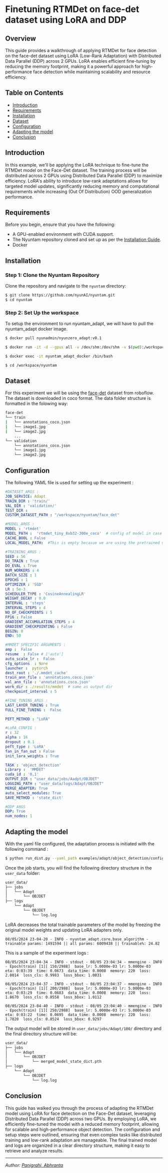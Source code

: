 # Finetuning RTMDet on face-det dataset using LoRA and DDP

## Overview

This guide provides a walkthrough of applying RTMDet for face detection on the face-det dataset using LoRA (Low-Rank Adaptation) with Distributed Data Parallel (DDP) across 2 GPUs. LoRA enables efficient fine-tuning by reducing the memory footprint, making it a powerful approach for high-performance face detection while maintaining scalability and resource efficiency.

## Table on Contents
 - [Introduction](#introduction)
 - [Requirements](#requirements)
 - [Installation](#installation)
 - [Dataset](#dataset)
 - [Configuration](#configuration)
 - [Adapting the model](#adapting-the-model)
 - [Conclusion](#conclusion)
 

## Introduction 

In this example, we'll be applying the LoRA technique to fine-tune the RTMDet model on the Face-Det dataset. The training process will be distributed across 2 GPUs using Distributed Data Parallel (DDP) to maximize efficiency. LoRA's ability to introduce low-rank adaptations allows for targeted model updates, significantly reducing memory and computational requirements while increasing (Out Of Distribution) OOD generalization performance. 

## Requirements

Before you begin, ensure that you have the following:
- A GPU-enabled environment with CUDA support.
- The Nyuntam repository cloned and set up as per the [Installation Guide](#installation).
- Docker

## Installation

### Step 1: Clone the Nyuntam Repository

Clone the repository and navigate to the `nyuntam` directory:
```bash
$ git clone https://github.com/nyunAI/nyuntam.git
$ cd nyuntam
```

### Step 2: Set Up the workspace

To setup the environment to run nyuntam_adapt, we will have to pull the nyuntam_adapt docker image. 

```bash 
$ docker pull nyunadmin/nyunzero_adapt:v0.1

$ docker run -it -d --gpus all -v /dev/shm:/dev/shm -v $(pwd):/workspace --name nyuntam_adapt_docker --network=host nyunadmin/nyunzero_adapt:v0.1 bash 

$ docker exec -it nyuntam_adapt_docker /bin/bash

$ cd /workspace/nyuntam
```

## Dataset

For this experiment we will be using the [face-det](https://universe.roboflow.com/mohamed-traore-2ekkp/face-detection-mik1i) dataset from roboflow. The dataset is downloaded in coco format. The data folder structure is formatted in the folowing way: 

```bash
face-det
└── train
|   └── annotations_coco.json
|   └── image1.jpg
|   └── image2.jpg
    ...
└── validation
    └── annotations_coco.json
    └── image1.jpg
    └── image2.jpg

```

## Configuration

The following YAML file is used for setting up the experiment : 

```yaml
#DATASET_ARGS :
JOB_SERVICE: Adapt
TRAIN_DIR : 'train/'
VAL_DIR : 'validation/'
TEST_DIR : 
CUSTOM_DATASET_PATH : "/workspace/nyuntam/face_det"

#MODEL_ARGS :
MODEL : 'rtmdet' 
MODEL_PATH :  'rtmdet_tiny_8xb32-300e_coco'  # config of model in case of mmdet
CACHE_BOOL : False
LOCAL_MODEL_PATH:  #This is empty becasue we are using the pretrained model from the internet. 

#TRAINING_ARGS :
SEED : 56
DO_TRAIN : True
DO_EVAL : True
NUM_WORKERS : 4
BATCH_SIZE : 1
EPOCHS : 1
OPTIMIZER : 'SGD' 
LR : 5e-3 
SCHEDULER_TYPE : 'CosineAnnealingLR'
WEIGHT_DECAY : 0.0
INTERVAL : 'steps'
INTERVAL_STEPS : 4
NO_OF_CHECKPOINTS : 5
FP16 : False
GRADIENT_ACCUMULATION_STEPS : 4
GRADIENT_CHECKPOINTING : False
BEGIN: 0
END: 50

#MMDET SPECIFIC ARGUMENTS :
amp :  False
resume  : False # ['auto']
auto_scale_lr :  False
cfg_options  : None
launcher :  pytorch
dest_root : './.mmdet_cache'       
train_ann_file : 'annotations.coco.json'     
val_ann_file : 'annotations.coco.json'        
work_dir : ./results/mmdet  # same as output dir
checkpoint_interval : 5

#FINE_TUNING_ARGS :
LAST_LAYER_TUNING : True
FULL_FINE_TUNING :  False

PEFT_METHOD : "LoRA"

#LoRA_CONFIG :
r : 32
alpha : 16
dropout : 0.1
peft_type : 'LoRA'
fan_in_fan_out : False
init_lora_weights : True  

TASK : 'object_detection'
Library :  'MMDET' 
cuda_id : '0,1'
OUTPUT_DIR : "user_data/jobs/Aadpt/OBJDET"
LOGGING_PATH : "user_data/logs/Adapt/OBJDET"
MERGE_ADAPTER: True
auto_select_modules: True
SAVE_METHOD : 'state_dict'

#DDP ARGS
DDP: True
num_nodes: 1
```
## Adapting the model
With the yaml file configured, the adaptation process is initiated with the following command : 

```bash 
$ python run_dist.py --yaml_path examples/adapt/object_detection/config.yaml
```

Once the job starts, you will find the following directory structure in the `user_data` folder:

```bash
user_data/
├── jobs
│   └── Adapt
│       └── OBJDET
├── logs
    └── Adapt
        └── OBJDET
            └── log.log

```

LoRA decreases the total trainable parameters of the model by freezing the original model weights and updating LoRA adapters only. 
```log 
08/05/2024 23-04-20 - INFO - nyuntam_adapt.core.base_algorithm - trainable params: 1491594 || all params: 6009438 || trainable%: 24.82
```


This is a sample of the experiment logs  : 

```log
08/05/2024 23-04-34 - INFO - stdout - 08/05 23:04:34 - mmengine - INFO - Epoch(train) [1][ 150/2988]  base_lr: 5.0000e-03 lr: 5.0000e-03  eta: 0:03:39  time: 0.0673  data_time: 0.0008  memory: 220  loss: 2.0014  loss_cls: 0.9983  loss_bbox: 1.0031

08/05/2024 23-04-37 - INFO - stdout - 08/05 23:04:37 - mmengine - INFO - Epoch(train) [1][ 200/2988]  base_lr: 5.0000e-03 lr: 5.0000e-03  eta: 0:03:29  time: 0.0683  data_time: 0.0008  memory: 220  loss: 1.8670  loss_cls: 0.8558  loss_bbox: 1.0112

08/05/2024 23-04-40 - INFO - stdout - 08/05 23:04:40 - mmengine - INFO - Epoch(train) [1][ 250/2988]  base_lr: 5.0000e-03 lr: 5.0000e-03  eta: 0:03:22  time: 0.0695  data_time: 0.0008  memory: 220  loss: 1.7820  loss_cls: 0.8524  loss_bbox: 0.9297

```
The output model will be stored in `user_data/jobs/Adapt/100/` directory and the final directory structure will be:

```bash
user_data/
├── jobs
│   └── Adapt
│       └── OBJDET
│           └── merged_model_state_dict.pth
├── logs
    └── Adapt
        └── OBJDET
            └── log.log

```

## Conclusion 

This guide has walked you through the process of adapting the RTMDet model using LoRA for face detection on the Face-Det dataset, leveraging Distributed Data Parallel (DDP) across two GPUs. By employing LoRA, we efficiently fine-tuned the model with a reduced memory footprint, allowing for scalable and high-performance object detection. The configuration and setup steps were outlined, ensuring that even complex tasks like distributed training and low-rank adaptation are manageable. The final trained model and logs are organized in a clear directory structure, making it easy to retrieve and analyze results.

---

*Author: [Panigrahi, Abhranta](https://www.linkedin.com/in/abhranta-panigrahi-626a23191/)*







